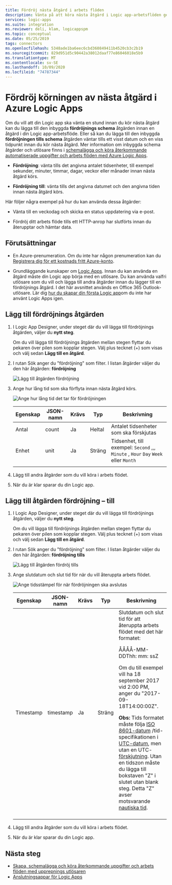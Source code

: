 ```yaml
---
title: Fördröj nästa åtgärd i arbets flöden
description: Vänta på att köra nästa åtgärd i Logic app-arbetsflöden genom att använda fördröjningen eller fördröjningen tills åtgärder i Azure Logic Apps
services: logic-apps
ms.suite: integration
ms.reviewer: deli, klam, logicappspm
ms.topic: conceptual
ms.date: 05/25/2019
tags: connectors
ms.openlocfilehash: 5348ade1ba6eec6cbd360849411b4520cb3c2b19
ms.sourcegitcommit: 829d951d5c90442a38012daaf77e86046018e5b9
ms.translationtype: MT
ms.contentlocale: sv-SE
ms.lasthandoff: 10/09/2020
ms.locfileid: "74787344"
---
```

# <a name="delay-running-the-next-action-in-azure-logic-apps"></a>Fördröj körningen av nästa åtgärd i Azure Logic Apps

Om du vill att din Logic app ska vänta en stund innan du kör nästa åtgärd kan du lägga till den inbyggda **fördröjnings schema** åtgärden innan en åtgärd i din Logic app-arbetsflöde. Eller så kan du lägga till den inbyggda **fördröjningen tills schema** åtgärden väntar tills ett visst datum och en viss tidpunkt innan du kör nästa åtgärd. Mer information om inbyggda schema åtgärder och utlösare finns i [schemalägga och köra återkommande automatiserade uppgifter och arbets flöden med Azure Logic Apps](../logic-apps/concepts-schedule-automated-recurring-tasks-workflows.md).

* **Fördröjning**: vänta tills det angivna antalet tidsenheter, till exempel sekunder, minuter, timmar, dagar, veckor eller månader innan nästa åtgärd körs.

* **Fördröjning till**: vänta tills det angivna datumet och den angivna tiden innan nästa åtgärd körs.

Här följer några exempel på hur du kan använda dessa åtgärder:

* Vänta till en veckodag och skicka en status uppdatering via e-post.

* Fördröj ditt arbets flöde tills ett HTTP-anrop har slutförts innan du återupptar och hämtar data.

## <a name="prerequisites"></a>Förutsättningar

* En Azure-prenumeration. Om du inte har någon prenumeration kan du [Registrera dig för ett kostnads fritt Azure-konto](https://azure.microsoft.com/free/).

* Grundläggande kunskaper om [Logic Apps](../logic-apps/logic-apps-overview.md). Innan du kan använda en åtgärd måste din Logic app börja med en utlösare. Du kan använda valfri utlösare som du vill och lägga till andra åtgärder innan du lägger till en fördröjnings åtgärd. I det här avsnittet används en Office 365 Outlook-utlösare. Lär dig [hur du skapar din första Logic app](../logic-apps/quickstart-create-first-logic-app-workflow.md)om du inte har använt Logic Apps igen.

<a name="add-delay"></a>

## <a name="add-the-delay-action"></a>Lägg till fördröjnings åtgärden

1. I Logic App Designer, under steget där du vill lägga till fördröjnings åtgärden, väljer du **nytt steg**.

   Om du vill lägga till fördröjnings åtgärden mellan stegen flyttar du pekaren över pilen som kopplar stegen. Välj plus tecknet (+) som visas och välj sedan **Lägg till en åtgärd**.

1. I rutan Sök anger du "fördröjning" som filter. I listan åtgärder väljer du den här åtgärden: **fördröjning**

   ![Lägg till åtgärden fördröjning](./media/connectors-native-delay/add-delay-action.png)

1. Ange hur lång tid som ska förflyta innan nästa åtgärd körs.

   ![Ange hur lång tid det tar för fördröjningen](./media/connectors-native-delay/delay-time-intervals.png)

   | Egenskap | JSON-namn | Krävs | Typ | Beskrivning |
   |----------|-----------|----------|------|-------------|
   | Antal | count | Ja | Heltal | Antalet tidsenheter som ska förskjutas |
   | Enhet | unit | Ja | Sträng | Tidsenhet, till exempel: `Second` ,,, `Minute` , `Hour` `Day` `Week` eller `Month` |
   ||||||

1. Lägg till andra åtgärder som du vill köra i arbets flödet.

1. När du är klar sparar du din Logic app.

<a name="add-delay-until"></a>

## <a name="add-the-delay-until-action"></a>Lägg till åtgärden fördröjning – till

1. I Logic App Designer, under steget där du vill lägga till fördröjnings åtgärden, väljer du **nytt steg**.

   Om du vill lägga till fördröjnings åtgärden mellan stegen flyttar du pekaren över pilen som kopplar stegen. Välj plus tecknet (+) som visas och välj sedan **Lägg till en åtgärd**.

1. I rutan Sök anger du "fördröjning" som filter. I listan åtgärder väljer du den här åtgärden: **fördröjning tills**

   ![Lägg till åtgärden fördröj tills](./media/connectors-native-delay/add-delay-until-action.png)

1. Ange slutdatum och slut tid för när du vill återuppta arbets flödet.

   ![Ange tidsstämpel för när fördröjningen ska avslutas](./media/connectors-native-delay/delay-until-timestamp.png)

   | Egenskap | JSON-namn | Krävs | Typ | Beskrivning |
   |----------|-----------|----------|------|-------------|
   | Timestamp | timestamp | Ja | Sträng | Slutdatum och slut tid för att återuppta arbets flödet med det här formatet: <p>ÅÅÅÅ-MM-DDThh: mm: ssZ <p>Om du till exempel vill ha 18 september 2017 vid 2:00 PM, anger du "2017-09-18T14:00:00Z". <p>**Obs:** Tids formatet måste följa [ISO 8601-datum](https://en.wikipedia.org/wiki/ISO_8601#Combined_date_and_time_representations) /tid-specifikationen i [UTC-datum](https://en.wikipedia.org/wiki/Coordinated_Universal_Time), men utan en UTC- [förskjutning](https://en.wikipedia.org/wiki/UTC_offset). Utan en tidszon måste du lägga till bokstaven "Z" i slutet utan blank steg. Detta "Z" avser motsvarande [nautiska tid](https://en.wikipedia.org/wiki/Nautical_time). |
   ||||||

1. Lägg till andra åtgärder som du vill köra i arbets flödet.

1. När du är klar sparar du din Logic app.

## <a name="next-steps"></a>Nästa steg

* [Skapa, schemalägga och köra återkommande uppgifter och arbets flöden med upprepnings utlösaren](../connectors/connectors-native-recurrence.md)
* [Anslutningsappar för Logic Apps](../connectors/apis-list.md)